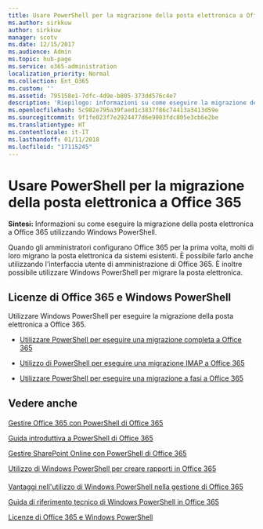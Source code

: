 ```yaml
---
title: Usare PowerShell per la migrazione della posta elettronica a Office 365
ms.author: sirkkuw
author: sirkkuw
manager: scotv
ms.date: 12/15/2017
ms.audience: Admin
ms.topic: hub-page
ms.service: o365-administration
localization_priority: Normal
ms.collection: Ent_O365
ms.custom: ''
ms.assetid: 795158e1-7dfc-4d9e-b805-373dd576c4e7
description: 'Riepilogo: informazioni su come eseguire la migrazione della posta elettronica a Office 365 utilizzando Windows PowerShell.'
ms.openlocfilehash: 5c982e795a39faed1c3837f86c74413a3413d59e
ms.sourcegitcommit: 9f1fe023f7e2924477d6e9003fdc805e3cb6e2be
ms.translationtype: HT
ms.contentlocale: it-IT
ms.lasthandoff: 01/11/2018
ms.locfileid: "17115245"
---
```

# <a name="use-powershell-for-email-migration-to-office-365"></a>Usare PowerShell per la migrazione della posta elettronica a Office 365

 **Sintesi:** Informazioni su come eseguire la migrazione della posta elettronica a Office 365 utilizzando Windows PowerShell.
  
Quando gli amministratori configurano Office 365 per la prima volta, molti di loro migrano la posta elettronica da sistemi esistenti. È possibile farlo anche utilizzando l'interfaccia utente di amministrazione di Office 365. È inoltre possibile utilizzare Windows PowerShell per migrare la posta elettronica.
  
## <a name="office-365-licensing-and-windows-powershell"></a>Licenze di Office 365 e Windows PowerShell

Utilizzare Windows PowerShell per eseguire la migrazione della posta elettronica a Office 365. 
  
- [Utilizzare PowerShell per eseguire una migrazione completa a Office 365](use-powershell-to-perform-a-cutover-migration-to-office-365.md)
    
- [Utilizzo di PowerShell per eseguire una migrazione IMAP a Office 365](use-powershell-to-perform-an-imap-migration-to-office-365.md)
    
- [Utilizzare PowerShell per eseguire una migrazione a fasi a Office 365](use-powershell-to-perform-a-staged-migration-to-office-365.md)
    
## <a name="see-also"></a>Vedere anche

#### 

[Gestire Office 365 con PowerShell di Office 365](manage-office-365-with-office-365-powershell.md)
  
[Guida introduttiva a PowerShell di Office 365](getting-started-with-office-365-powershell.md)
  
[Gestire SharePoint Online con PowerShell di Office 365](manage-sharepoint-online-with-office-365-powershell.md)
  
[Utilizzo di Windows PowerShell per creare rapporti in Office 365](use-windows-powershell-to-create-reports-in-office-365.md)
#### 

[Vantaggi nell'utilizzo di Windows PowerShell nella gestione di Office 365](http://technet.microsoft.com/library/15144a50-453e-4cd5-befd-bc6736697967.aspx)
  
[Guida di riferimento tecnico di Windows PowerShell in Office 365](http://technet.microsoft.com/library/10d5c66a-7579-4319-aaa5-7a5e21d49cea.aspx)
  
[Licenze di Office 365 e Windows PowerShell](http://technet.microsoft.com/library/6ca0e430-f7ba-4184-becf-14c6c5c8dde5.aspx)

